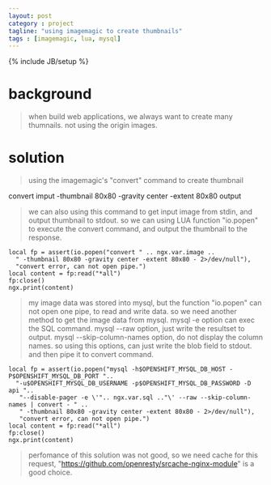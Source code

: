 ```yaml
---
layout: post
category : project
tagline: "using imagemagic to create thumbnails"
tags : [imagemagic, lua, mysql]
---
```

{% include JB/setup %}

# background
> when build web applications, we always want to create many thumnails. not using the origin images.

# solution
> using the imagemagic's "convert" command to create thumbnail

  convert imput -thumbnail 80x80 -gravity center -extent 80x80 output
  
> we can also using this command to get input image from stdin, and output thumbnail to stdout.
> so we can using LUA function "io.popen" to execute the convert command, and output the thumbnail to the response.

    local fp = assert(io.popen("convert " .. ngx.var.image ..
      " -thumbnail 80x80 -gravity center -extent 80x80 - 2>/dev/null"), 
      "convert error, can not open pipe.")
    local content = fp:read("*all")
    fp:close()
    ngx.print(content)

> my image data was stored into mysql, but the function "io.popen" can not open one pipe, to read and write data.
> so we need another method to get the image data from mysql.
> mysql -e option can exec the SQL command.
> mysql --raw option, just write the resultset to output.
> mysql --skip-column-names option, do not display the column names.
> so using this options, can just write the blob field to stdout.
> and then pipe it to convert command.

    local fp = assert(io.popen("mysql -h$OPENSHIFT_MYSQL_DB_HOST -P$OPENSHIFT_MYSQL_DB_PORT "..
      "-u$OPENSHIFT_MYSQL_DB_USERNAME -p$OPENSHIFT_MYSQL_DB_PASSWORD -D api "..
       "--disable-pager -e \'".. ngx.var.sql .."\' --raw --skip-column-names | convert - " ..
       " -thumbnail 80x80 -gravity center -extent 80x80 - 2>/dev/null"), 
       "convert error, can not open pipe.")
    local content = fp:read("*all")
    fp:close()
    ngx.print(content)
                
> perfomance of this solution was not good, so we need cache for this request, "https://github.com/openresty/srcache-nginx-module" is a good choice.
